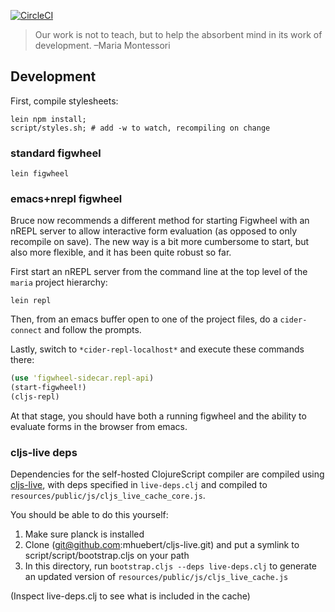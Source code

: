 [![CircleCI](https://circleci.com/gh/mhuebert/maria.svg?style=svg)](https://circleci.com/gh/mhuebert/maria)

>Our work is not to teach, but to help the absorbent mind in its work of development.
–Maria Montessori

## Development

First, compile stylesheets:

```
lein npm install;
script/styles.sh; # add -w to watch, recompiling on change
```

### standard figwheel

``` shell
lein figwheel
```

### emacs+nrepl figwheel

Bruce now recommends a different method for starting Figwheel with an
nREPL server to allow interactive form evaluation (as opposed to only
recompile on save). The new way is a bit more cumbersome to start, but
also more flexible, and it has been quite robust so far.

First start an nREPL server from the command line at the top level of
the `maria` project hierarchy:

``` shell
lein repl
```

Then, from an emacs buffer open to one of the project files, do a
`cider-connect` and follow the prompts.

Lastly, switch to `*cider-repl-localhost*` and execute these commands
there:

``` clojure
(use 'figwheel-sidecar.repl-api)
(start-figwheel!)
(cljs-repl)
```

At that stage, you should have both a running figwheel and the ability
to evaluate forms in the browser from emacs.

### cljs-live deps

Dependencies for the self-hosted ClojureScript compiler are compiled using
[cljs-live](https://www.github.com/mhuebert/cljs-live), with deps specified
 in `live-deps.clj` and compiled to `resources/public/js/cljs_live_cache_core.js`.

 You should be able to do this yourself:

 1. Make sure planck is installed
 2. Clone (git@github.com:mhuebert/cljs-live.git) and put a symlink to script/script/bootstrap.cljs on your path
 3. In this directory, run `bootstrap.cljs --deps live-deps.clj` to generate an updated version of `resources/public/js/cljs_live_cache.js`

 (Inspect live-deps.clj to see what is included in the cache)